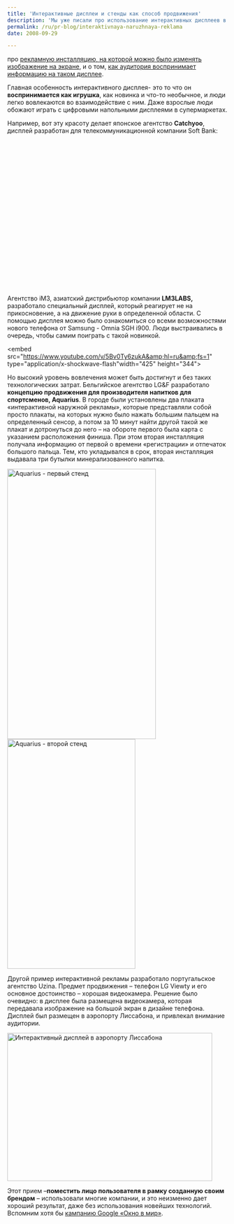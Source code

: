 ```yaml
---
title: 'Интерактивные дисплеи и стенды как способ продвижения'
description: 'Мы уже писали про использование интерактивных дисплеев в рекламе: про рекламную инсталляцию, на которой можно было изменять изображение на экране, и о том, как аудитория воспринимает информацию на таком дисплее.'
permalink: /ru/pr-blog/interaktivnaya-naruzhnaya-reklama
date: 2008-09-29

---
```


про <a href="/ru/pr-blog/ambient-advertising-interactive-display">рекламную инсталляцию, на которой можно было изменять изображение на экране</a>,  и  о том, <a href="/ru/pr-blog/Interactive-Display-Perception">как аудитория воспринимает информацию на таком дисплее</a>.

Главная особенность интерактивного дисплея-  это то что он <strong>воспринимается как игрушка</strong>, как новинка и что-то необычное, и люди легко вовлекаются во взаимодействие с ним. Даже взрослые люди обожают играть с цифровыми напольными дисплеями в супермаркетах.

Например, вот эту красоту делает японское агентство <strong>Catchyoo</strong>, дисплей разработан для телекоммуникационной компании Soft Bank:

<object width="420" height="339"><param name="movie" value="https://www.dailymotion.com/swf/k1LFqvEbKlWqJ3dGzi"><param name="wmode" value="transparent"><embed src="https://www.dailymotion.com/swf/k1LFqvEbKlWqJ3dGzi" type="application/x-shockwave-flash" width="420" height="339"></embed></object>

Агентство iM3, азиатский дистрибьютор компании <strong>LM3LABS,</strong> разработало специальный дисплей, который реагирует не на прикосновение, а на движение руки в определенной области. С помощью дисплея можно было ознакомиться со всеми возможностями нового телефона  от Samsung - Omnia SGH i900. Люди выстраивались в очередь, чтобы самим поиграть с такой новинкой.

<object width="425" height="344"><param name="movie" value="https://www.youtube.com/v/5Bv0Ty6zukA&hl=ru&fs=1"><param name="wmode" value="transparent"><embed src="https://www.youtube.com/v/5Bv0Ty6zukA&amp;hl=ru&amp;fs=1" type="application/x-shockwave-flash"width="425" height="344"></embed></object>

Но высокий уровень вовлечения может быть достигнут и без таких технологических затрат. Бельгийское агентство LG&F разработало <strong>концепцию продвижения для производителя напитков для спортсменов, Aquarius</strong>. В городе были установлены два плаката «интерактивной наружной рекламы», которые представляли собой просто плакаты, на которых нужно было нажать большим пальцем на определенный сенсор, а потом за 10 минут найти другой такой же плакат и дотронуться до него – на обороте первого была карта с указанием расположения финиша. При этом вторая инсталляция получала информацию от первой о времени «регистрации» и отпечаток большого пальца. Тем, кто укладывался в срок, вторая инсталляция выдавала три бутылки минерализованного напитка.

<img src="{{ site.assets }}/upload/1.jpg" alt="Aquarius - первый стенд" title="Aquarius - первый стенд"  class="post__img" width="340" height="619"> <img src="{{ site.assets }}/upload/2.jpg" alt="Aquarius - второй стенд" title="Aquarius - второй стенд"  class="post__img" width="293" height="526">

Другой пример интерактивной рекламы разработало португальское агентство Uzina. Предмет продвижения – телефон LG Viewty и его основное достоинство – хорошая видеокамера. Решение было очевидно: в дисплее была размещена видеокамера, которая передавала изображение на большой экран в дизайне телефона.  Дисплей был размещен в аэропорту Лиссабона, и привлекал внимание аудитории.

<img src="{{ site.assets }}/upload/LGviewtysmile.jpg" alt="Интерактивный дисплей в аэропорту Лиссабона" title="Интерактивный дисплей в аэропорту Лиссабона"  class="post__img" width="469" height="339">

Этот прием –<strong>поместить лицо пользователя в рамку созданную своим брендом</strong> – использовали многие компании, и это неизменно дает хороший результат, даже без использования новейших технологий. Вспомним хотя бы <a href="/ru/pr-blog/Google-guerrilla">кампанию Google «Окно в мир»</a>.

